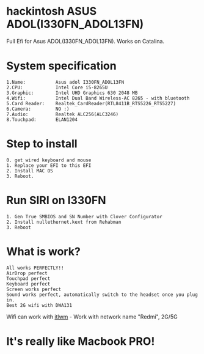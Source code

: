 # hackintosh ASUS ADOL(I330FN_ADOL13FN)
Full Efi for Asus ADOL(I330FN_ADOL13FN). Works on Catalina.

# System specification

    1.Name:           Asus adol I330FN_ADOL13FN
    2.CPU:            Intel Core i5-8265U
    3.Graphic:        Intel UHD Graphics 630 2048 MB
    4.Wifi:           Intel Dual Band Wireless-AC 8265 - with bluetooth 
    5.Card Reader:    Realtek_CardReader(RTL8411B_RTS5226_RTS5227)
    6.Camera:         NO :)
    7.Audio:          Realtek ALC256(ALC3246)
    8.Touchpad:       ELAN1204
    
# Step to install

	0. get wired keyboard and mouse
	1. Replace your EFI to this EFI
	2. Install MAC OS
	3. Reboot.
  
# Run SIRI on I330FN

	1. Gen True SMBIOS and SN Number with Clover Configurator
	2. Install nullethernet.kext from Rehabman
	3. Reboot
  
# What is work?

    All works PERFECTLY!!
    AirDrop perfect
    Touchpad perfect
    Keyboard perfect
    Screen works perfect
    Sound works perfect, automatically switch to the headset once you plug in.
    Best 2G wifi with DWA131
    
Wifi can work with [itlwm](https://github.com/zxystd/itlwm) - Work with network name "Redmi", 2G/5G
    
# It's really like Macbook PRO!
